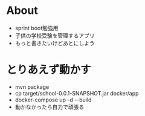 # About
- sprint boot勉強用
- 子供の学校受験を管理するアプリ
- もっと書きたいけどあとにしよう

# とりあえず動かす
- mvn package
- cp target/school-0.0.1-SNAPSHOT.jar docker/app
- docker-compose up -d --build
- 動かなかったら自力で頑張る